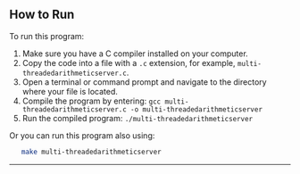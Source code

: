 ## How to Run

To run this program:

1. Make sure you have a C compiler installed on your computer.
2. Copy the code into a file with a `.c` extension, for example, `multi-threadedarithmeticserver.c`.
3. Open a terminal or command prompt and navigate to the directory where your file is located.
4. Compile the program by entering: `gcc multi-threadedarithmeticserver.c -o multi-threadedarithmeticserver`
5. Run the compiled program: `./multi-threadedarithmeticserver`

Or you can run this program also using:

```bash
   make multi-threadedarithmeticserver
```

---